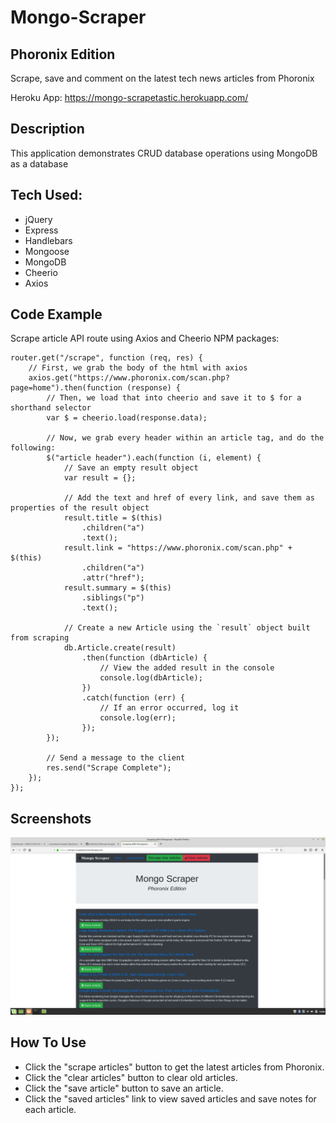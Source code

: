 # Mongo-Scraper
## Phoronix Edition

Scrape, save and comment on the latest tech news articles from Phoronix

Heroku App: https://mongo-scrapetastic.herokuapp.com/

## Description

This application demonstrates CRUD database operations using MongoDB as a database

## Tech Used:

* jQuery
* Express
* Handlebars
* Mongoose
* MongoDB
* Cheerio
* Axios

## Code Example

Scrape article API route using Axios and Cheerio NPM packages:

```
router.get("/scrape", function (req, res) {
    // First, we grab the body of the html with axios
    axios.get("https://www.phoronix.com/scan.php?page=home").then(function (response) {
        // Then, we load that into cheerio and save it to $ for a shorthand selector
        var $ = cheerio.load(response.data);

        // Now, we grab every header within an article tag, and do the following:
        $("article header").each(function (i, element) {
            // Save an empty result object
            var result = {};

            // Add the text and href of every link, and save them as properties of the result object
            result.title = $(this)
                .children("a")
                .text();
            result.link = "https://www.phoronix.com/scan.php" + $(this)
                .children("a")
                .attr("href");
            result.summary = $(this)
                .siblings("p")
                .text();

            // Create a new Article using the `result` object built from scraping
            db.Article.create(result)
                .then(function (dbArticle) {
                    // View the added result in the console
                    console.log(dbArticle);
                })
                .catch(function (err) {
                    // If an error occurred, log it
                    console.log(err);
                });
        });

        // Send a message to the client
        res.send("Scrape Complete");
    });
});
```

## Screenshots

![Home Page](/public/assets/images/mongoscraper1.png)

## How To Use

* Click the "scrape articles" button to get the latest articles from Phoronix.
* Click the "clear articles" button to clear old articles.
* Click the "save article" button to save an article.
* Click the "saved articles" link to view saved articles and save notes for each article.

